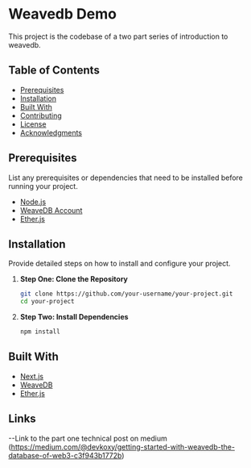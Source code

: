 # Weavedb Demo

This project is the codebase of a two part series of introduction to weavedb.

## Table of Contents

- [Prerequisites](#prerequisites)
- [Installation](#installation)
- [Built With](#built-with)
- [Contributing](#contributing)
- [License](#license)
- [Acknowledgments](#acknowledgments)


## Prerequisites

List any prerequisites or dependencies that need to be installed before running your project.

- [Node.js](https://nodejs.org/)
- [WeaveDB Account](https://weave.db/)
- [Ether.js](https://docs.ethers.io/v5/)

## Installation

Provide detailed steps on how to install and configure your project.

1. **Step One: Clone the Repository**
   ```bash
   git clone https://github.com/your-username/your-project.git
   cd your-project
   ```

2. **Step Two: Install Dependencies**
   ```bash
   npm install
   ```





## Built With

- [Next.js](https://nextjs.org/)
- [WeaveDB](https://docs.weavedb.dev/)
- [Ether.js](https://docs.ethers.io/v5/)

## Links

--Link to the part one technical post on medium (https://medium.com/@devkoxy/getting-started-with-weavedb-the-database-of-web3-c3f943b1772b)

